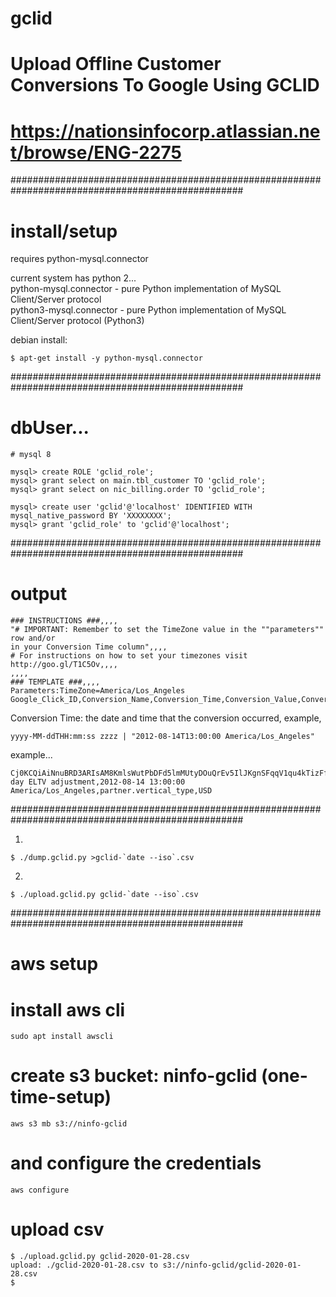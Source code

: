 # gclid
# Upload Offline Customer Conversions To Google Using GCLID 
# https://nationsinfocorp.atlassian.net/browse/ENG-2275

##################################################################################################
# install/setup

requires python-mysql.connector    

current system has python 2...    
python-mysql.connector - pure Python implementation of MySQL Client/Server protocol        
python3-mysql.connector - pure Python implementation of MySQL Client/Server protocol (Python3)    

debian install:
```
$ apt-get install -y python-mysql.connector
```

##################################################################################################
# dbUser...
```
# mysql 8

mysql> create ROLE 'gclid_role';
mysql> grant select on main.tbl_customer TO 'gclid_role';
mysql> grant select on nic_billing.order TO 'gclid_role';

mysql> create user 'gclid'@'localhost' IDENTIFIED WITH mysql_native_password BY 'XXXXXXXX';
mysql> grant 'gclid_role' to 'gclid'@'localhost';

```

##################################################################################################
# output
```
### INSTRUCTIONS ###,,,,
"# IMPORTANT: Remember to set the TimeZone value in the ""parameters"" row and/or 
in your Conversion Time column",,,,
# For instructions on how to set your timezones visit http://goo.gl/T1C5Ov,,,,
,,,,
### TEMPLATE ###,,,,
Parameters:TimeZone=America/Los_Angeles
Google_Click_ID,Conversion_Name,Conversion_Time,Conversion_Value,Conversion_Currency
```

Conversion Time: the date and time that the conversion occurred, example,
```
yyyy-MM-ddTHH:mm:ss zzzz | "2012-08-14T13:00:00 America/Los_Angeles"

```

example...
```
Cj0KCQiAiNnuBRD3ARIsAM8KmlsWutPbDFd5lmMUtyDOuQrEv5IlJKgnSFqqV1qu4kTizFf54XtBynEaArErEALw_wcB,15-day ELTV adjustment,2012-08-14 13:00:00 America/Los_Angeles,partner.vertical_type,USD
```

##################################################################################################

1.
```
$ ./dump.gclid.py >gclid-`date --iso`.csv
```

2.
```
$ ./upload.gclid.py gclid-`date --iso`.csv
```

##################################################################################################
# aws setup

# install aws cli
```
sudo apt install awscli
```

# create s3 bucket: ninfo-gclid (one-time-setup)
```
aws s3 mb s3://ninfo-gclid
```

# and configure the credentials
```
aws configure
```

# upload csv
```
$ ./upload.gclid.py gclid-2020-01-28.csv 
upload: ./gclid-2020-01-28.csv to s3://ninfo-gclid/gclid-2020-01-28.csv
$
```

